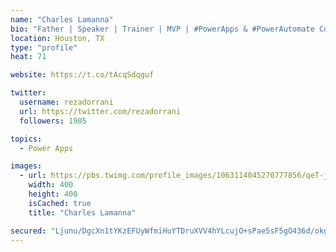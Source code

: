 ```yaml
---
name: "Charles Lamanna"
bio: "Father | Speaker | Trainer | MVP | #PowerApps & #PowerAutomate Community Super User | YouTuber Right-pointing triangle http://youtube.com/c/rezadorrani | Learn - Share - Clockwise rightwards and leftwards open circle arrows"
location: Houston, TX
type: "profile"
heat: 71

website: https://t.co/tAcqSdqguf

twitter:
  username: rezadorrani
  url: https://twitter.com/rezadorrani
  followers: 1905

topics:
  - Power Apps

images:
  - url: https://pbs.twimg.com/profile_images/1063114045270777856/qeT-jpWr_400x400.jpg
    width: 400
    height: 400
    isCached: true
    title: "Charles Lamanna"

secured: "Ljunu/DgcXn1tYKzEFUyWfmiHuYTDruXVV4hYLcujO+sPae5sF5gO436d/okgGz41cnA27YVkPng0n62ZRyuIkeZp5EiHR8nu0MS/zyLOfMueX5PWy+A49hibT4KOcww7/texPJDVl3X57kY2T+yoKm1lgSBqnYCvudinh5JZ5qbf8Z8aP2Rx6b/rlRpnkF7/b19thwL4XtlSLJj0LGdyFVl9XaCudMD3IZ/wElR3XqzCVFT5ZC/wKHUbkfHJAO7GV9cJJ+yibEFHhJ47XWpPkf7F6IDEMgcS3jBkarW5aDbgDyEmMUSPxlAXXU8oOAvfuIZ512sJqeL+aG7ROAgF5yiICWhVMPmQXWqtnMk+M++s6J6nsEYqKnOXvtPqDM6fBmjeSswId7vLjSlXHml0Jgx1a0zPbjzvNVJhWbRQEU=;nvVP9SNl6WT6UoP1f078YA=="
---
```


